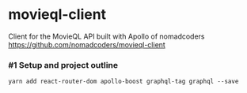 # movieql-client

Client for the MovieQL API built with Apollo of nomadcoders <https://github.com/nomadcoders/movieql-client>

### #1 Setup and project outline
`yarn add react-router-dom apollo-boost graphql-tag graphql --save`
